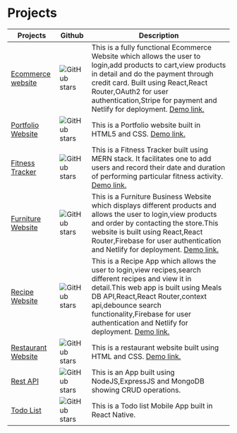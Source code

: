 # Projects

| Projects                                                                                | Github                                                                                                                      | Description                                                                                                                                                                                                                                                                                                                                |
| --------------------------------------------------------------------------------------- | --------------------------------------------------------------------------------------------------------------------------- | ------------------------------------------------------------------------------------------------------------------------------------------------------------------------------------------------------------------------------------------------------------------------------------------------------------------------------------------ |
| [Ecommerce website](https://github.com/kritika27/ecommerce-store-reactjs-stripe-oauth2) | ![GitHub stars](https://img.shields.io/github/stars/kritika27/ecommerce-store-reactjs-stripe-oauth2?style=flat&label=Stars) | This is a fully functional Ecommerce Website which allows the user to login,add products to cart,view products in detail and do the payment through credit card. Built using React,React Router,OAuth2 for user authentication,Stripe for payment and Netlify for deployment. [Demo link.](https://wizardly-panini-81c8e1.netlify.app/)    |
| [Portfolio Website](https://github.com/kritika27/portfolio)                             | ![GitHub stars](https://img.shields.io/github/stars/kritika27/portfolio?style=flat&label=Stars)                             | This is a Portfolio website built in HTML5 and CSS. [Demo link.](https://kritika27.github.io/portfolio/)                                                                                                                                                                                                                                   |
| [Fitness Tracker](https://github.com/kritika27/fitness-tracker-mern-stack-app)          | ![GitHub stars](https://img.shields.io/github/stars/kritika27/fitness-tracker-mern-stack-app?style=flat&label=Stars)        | This is a Fitness Tracker built using MERN stack. It facilitates one to add users and record their date and duration of performing particular fitness activity. [Demo link.](https://serene-volhard-1843cb.netlify.app/)                                                                                                                   |
| [Furniture Website](https://github.com/kritika27/furniture-website-react-firebase)      | ![GitHub stars](https://img.shields.io/github/stars/kritika27/furniture-website-react-firebase?style=flat&label=Stars)      | This is a Furniture Business Website which displays different products and allows the user to login,view products and order by contacting the store.This website is built using React,React Router,Firebase for user authentication and Netlify for deployment. [Demo link.](https://inspiring-rosalind-d587a9.netlify.app/)               |
| [Recipe Website](https://github.com/kritika27/recipe-reactjs-api-firebase)              | ![GitHub stars](https://img.shields.io/github/stars/kritika27/recipe-reactjs-api-firebase?style=flat&label=Stars)           | This is a Recipe App which allows the user to login,view recipes,search different recipes and view it in detail.This web app is built using Meals DB API,React,React Router,context api,debounce search functionality,Firebase for user authentication and Netlify for deployment. [Demo link.](https://hopeful-elion-e7c915.netlify.app/) |
| [Restaurant Website](https://github.com/kritika27/restaurant-website)                   | ![GitHub stars](https://img.shields.io/github/stars/kritika27/restaurant-website?style=flat&label=Stars)                    | This is a restaurant website built using HTML and CSS. [Demo link.](https://vigorous-beaver-01def2.netlify.app/)                                                                                                                                                                                                                           |
| [Rest API](https://github.com/kritika27/restapi-nodejs-express-mongodb)                 | ![GitHub stars](https://img.shields.io/github/stars/kritika27/restapi-nodejs-express-mongodb?style=flat&label=Stars)        | This is an App built using NodeJS,ExpressJS and MongoDB showing CRUD operations.                                                                                                                                                                                                                                                           |
| [Todo List](https://github.com/kritika27/todo-app-react-native)                         | ![GitHub stars](https://img.shields.io/github/stars/kritika27/todo-app-react-native?style=flat&label=Stars)                 | This is a Todo list Mobile App built in React Native.                                                                                                                                                                                                                                                                                      |
